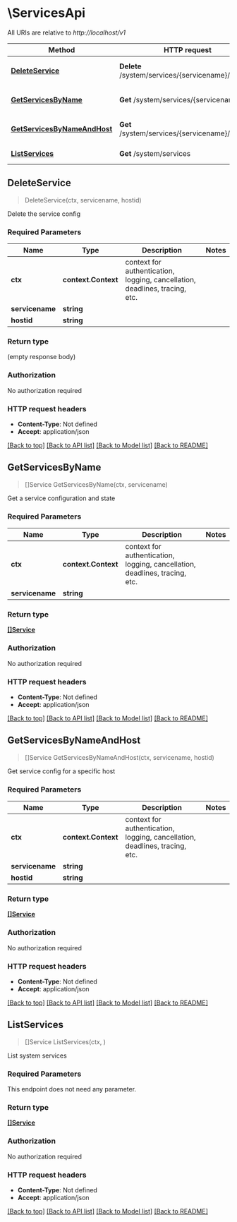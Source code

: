 # \ServicesApi

All URIs are relative to *http://localhost/v1*

Method | HTTP request | Description
------------- | ------------- | -------------
[**DeleteService**](ServicesApi.md#DeleteService) | **Delete** /system/services/{servicename}/{hostid} | Delete the service config
[**GetServicesByName**](ServicesApi.md#GetServicesByName) | **Get** /system/services/{servicename} | Get a service configuration and state
[**GetServicesByNameAndHost**](ServicesApi.md#GetServicesByNameAndHost) | **Get** /system/services/{servicename}/{hostid} | Get service config for a specific host
[**ListServices**](ServicesApi.md#ListServices) | **Get** /system/services | List system services



## DeleteService

> DeleteService(ctx, servicename, hostid)

Delete the service config

### Required Parameters


Name | Type | Description  | Notes
------------- | ------------- | ------------- | -------------
**ctx** | **context.Context** | context for authentication, logging, cancellation, deadlines, tracing, etc.
**servicename** | **string**|  | 
**hostid** | **string**|  | 

### Return type

 (empty response body)

### Authorization

No authorization required

### HTTP request headers

- **Content-Type**: Not defined
- **Accept**: application/json

[[Back to top]](#) [[Back to API list]](../README.md#documentation-for-api-endpoints)
[[Back to Model list]](../README.md#documentation-for-models)
[[Back to README]](../README.md)


## GetServicesByName

> []Service GetServicesByName(ctx, servicename)

Get a service configuration and state

### Required Parameters


Name | Type | Description  | Notes
------------- | ------------- | ------------- | -------------
**ctx** | **context.Context** | context for authentication, logging, cancellation, deadlines, tracing, etc.
**servicename** | **string**|  | 

### Return type

[**[]Service**](Service.md)

### Authorization

No authorization required

### HTTP request headers

- **Content-Type**: Not defined
- **Accept**: application/json

[[Back to top]](#) [[Back to API list]](../README.md#documentation-for-api-endpoints)
[[Back to Model list]](../README.md#documentation-for-models)
[[Back to README]](../README.md)


## GetServicesByNameAndHost

> []Service GetServicesByNameAndHost(ctx, servicename, hostid)

Get service config for a specific host

### Required Parameters


Name | Type | Description  | Notes
------------- | ------------- | ------------- | -------------
**ctx** | **context.Context** | context for authentication, logging, cancellation, deadlines, tracing, etc.
**servicename** | **string**|  | 
**hostid** | **string**|  | 

### Return type

[**[]Service**](Service.md)

### Authorization

No authorization required

### HTTP request headers

- **Content-Type**: Not defined
- **Accept**: application/json

[[Back to top]](#) [[Back to API list]](../README.md#documentation-for-api-endpoints)
[[Back to Model list]](../README.md#documentation-for-models)
[[Back to README]](../README.md)


## ListServices

> []Service ListServices(ctx, )

List system services

### Required Parameters

This endpoint does not need any parameter.

### Return type

[**[]Service**](Service.md)

### Authorization

No authorization required

### HTTP request headers

- **Content-Type**: Not defined
- **Accept**: application/json

[[Back to top]](#) [[Back to API list]](../README.md#documentation-for-api-endpoints)
[[Back to Model list]](../README.md#documentation-for-models)
[[Back to README]](../README.md)

